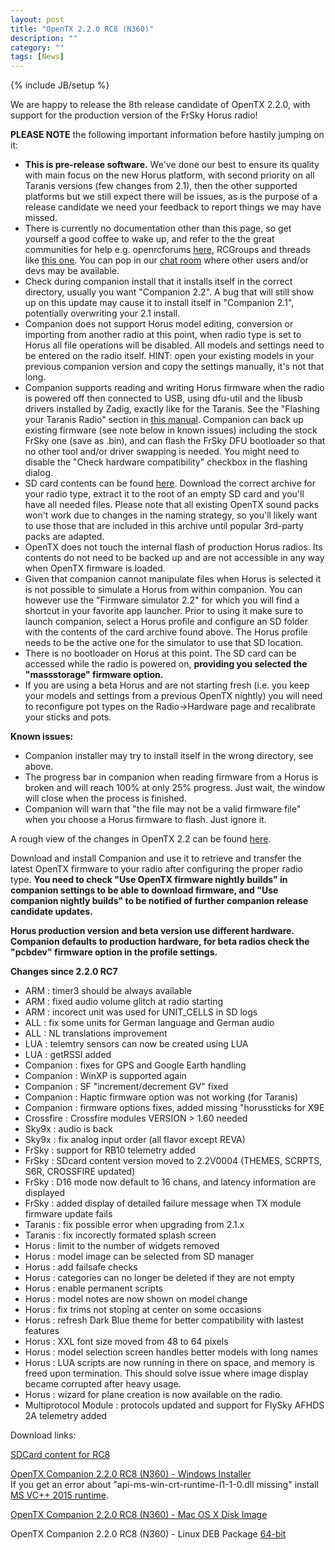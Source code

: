 ```yaml
---
layout: post
title: "OpenTX 2.2.0 RC8 (N360)"
description: ""
category: ""
tags: [News]
---
```

{% include JB/setup %}

We are happy to release the 8th release candidate of OpenTX 2.2.0, with support for the production version of the FrSky Horus radio!

**PLEASE NOTE** the following important information before hastily jumping on it:

- **This is pre-release software.** We've done our best to ensure its quality with main focus on the new Horus platform, with second priority on all Taranis versions (few changes from 2.1), then the other supported platforms but we still expect there will be issues, as is the purpose of a release candidate we need your feedback to report things we may have missed.
- There is currently no documentation other than this page, so get yourself a good coffee to wake up, and refer to the the great communities for help e.g. openrcforums [here](http://openrcforums.com/forum/viewtopic.php?f=45&t=9158), RCGroups and threads like [this one](http://www.rcgroups.com/forums/showthread.php?t=2727927). You can pop in our [chat room](https://discord.gg/pAmmCp2) where other users and/or devs may be available.
- Check during companion install that it installs itself in the correct directory, usually you want "Companion 2.2". A bug that will still show up on this update may cause it to install itself in "Companion 2.1", potentially overwriting your 2.1 install.
- Companion does not support Horus model editing, conversion or importing from another radio at this point, when radio type is set to Horus all file operations will be disabled. All models and settings need to be entered on the radio itself. HINT: open your existing models in your previous companion version and copy the settings manually, it's not that long.
- Companion supports reading and writing Horus firmware when the radio is powered off then connected to USB, using dfu-util and the libusb drivers installed by Zadig, exactly like for the Taranis. See the "Flashing your Taranis Radio" section in [this manual](https://opentx.gitbooks.io/opentx-taranis-manual/content/companion-introduction.html). Companion can back up existing firmware (see note below in known issues) including the stock FrSky one (save as .bin), and can flash the FrSky DFU bootloader so that no other tool and/or driver swapping is needed. You might need to disable the "Check hardware compatibility" checkbox in the flashing dialog.
- SD card contents can be found [here](http://downloads.open-tx.org/2.2/nightly/sdcard/). Download the correct archive for your radio type, extract it to the root of an empty SD card and you'll have all needed files. Please note that all existing OpenTX sound packs won't work due to changes in the naming strategy, so you'll likely want to use those that are included in this archive until popular 3rd-party packs are adapted.
- OpenTX does not touch the internal flash of production Horus radios. Its contents do not need to be backed up and are not accessible in any way when OpenTX firmware is loaded.
- Given that companion cannot manipulate files when Horus is selected it is not possible to simulate a Horus from within companion. You can however use the "Firmware simulator 2.2" for which you will find a shortcut in your favorite app launcher. Prior to using it make sure to launch companion, select a Horus profile and configure an SD folder with the contents of the card archive found above. The Horus profile needs to be the active one for the simulator to use that SD location.
- There is no bootloader on Horus at this point. The SD card can be accessed while the radio is powered on, **providing you selected the "massstorage" firmware option.**
- If you are using a beta Horus and are not starting fresh (i.e. you keep your models and settings from a previous OpenTX nightly) you will need to reconfigure pot types on the Radio->Hardware page and recalibrate your sticks and pots.

**Known issues:**

- Companion installer may try to install itself in the wrong directory, see above.
- The progress bar in companion when reading firmware from a Horus is broken and will reach 100% at only 25% progress. Just wait, the window will close when the process is finished.
- Companion will warn that "the file may not be a valid firmware file" when you choose a Horus firmware to flash. Just ignore it.

A rough view of the changes in OpenTX 2.2 can be found [here](https://github.com/opentx/opentx/issues?page=1&q=is%3Aissue+is%3Aclosed+milestone%3A%22OpenTX+2.2.0%22).

Download and install Companion and use it to retrieve and transfer the latest OpenTX firmware to your radio after configuring the proper radio type.
**You need to check "Use OpenTX firmware nightly builds" in companion settings to be able to download firmware, and "Use companion nightly builds" to be notified of further companion release candidate updates.**

**Horus production version and beta version use different hardware. Companion defaults to production hardware, for beta radios check the "pcbdev" firmware option in the profile settings.**

**Changes since 2.2.0 RC7**

- ARM : timer3 should be always available
- ARM : fixed audio volume glitch at radio starting
- ARM : incorect unit was used for UNIT_CELLS in SD logs
- ALL : fix some units for German language and German audio
- ALL : NL translations improvement
- LUA : telemtry sensors can now be created using LUA
- LUA : getRSSI added
- Companion : fixes for GPS and Google Earth handling
- Companion : WinXP is supported again
- Companion : SF "increment/decrement GV" fixed
- Companion : Haptic firmware option was not working (for Taranis)
- Companion : firmware options fixes, added missing "horussticks for X9E
- Crossfire : Crossfire modules VERSION > 1.60 needed
- Sky9x : audio is back
- Sky9x : fix analog input order (all flavor except REVA)
- FrSky : support for RB10 telemetry added
- FrSky : SDcard content version moved to 2.2V0004 (THEMES, SCRPTS, S6R, CROSSFIRE updated)
- FrSky : D16 mode now default to 16 chans, and latency information are displayed
- FrSky : added display of detailed failure message when TX module firmware update fails
- Taranis : fix possible error when upgrading from 2.1.x
- Taranis : fix incorectly formated splash screen
- Horus : limit to the number of widgets removed
- Horus : model image can be selected from SD manager
- Horus : add failsafe checks
- Horus : categories can no longer be deleted if they are not empty
- Horus : enable permanent scripts
- Horus : model notes are now shown on model change
- Horus : fix trims not stopîng at center on some occasions
- Horus : refresh Dark  Blue theme for better compatibility with lastest features
- Horus : XXL font size moved from 48 to 64 pixels
- Horus : model selection screen handles better models with long names
- Horus : LUA scripts are now running in there on space, and memory is freed upon termination. This should solve issue where image display became corrupted after heavy usage.
- Horus : wizard for plane creation is now available on the radio.
- Multiprotocol Module : protocols updated and support for FlySky AFHDS 2A telemetry added



Download links:

[SDCard content for RC8](http://downloads.open-tx.org/2.2/nightly/sdcard/)

[OpenTX Companion 2.2.0 RC8 (N360) - Windows Installer](http://downloads.open-tx.org/2.2/nightly/companion/windows/companion-windows-2.2.0N360.exe)  
If you get an error about "api-ms-win-crt-runtime-I1-1-0.dll missing" install [MS VC++ 2015 runtime](https://www.microsoft.com/en-US/download/details.aspx?id=48145).

[OpenTX Companion 2.2.0 RC8 (N360) - Mac OS X Disk Image](http://downloads.open-tx.org/2.2/nightly/companion/macosx/opentx-companion-2.2.0N360.dmg)

OpenTX Companion 2.2.0 RC8 (N360) - Linux DEB Package [64-bit](http://downloads.open-tx.org/2.2/nightly/companion/linux/companion22_2.2.0N360_amd64.deb)
